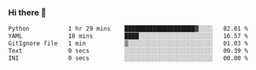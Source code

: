 ### Hi there 👋

<!--START_SECTION:waka-->

```txt
Python           1 hr 29 mins    ████████████████████▓░░░░   82.01 %
YAML             18 mins         ████░░░░░░░░░░░░░░░░░░░░░   16.57 %
GitIgnore file   1 min           ▒░░░░░░░░░░░░░░░░░░░░░░░░   01.03 %
Text             0 secs          ░░░░░░░░░░░░░░░░░░░░░░░░░   00.39 %
INI              0 secs          ░░░░░░░░░░░░░░░░░░░░░░░░░   00.00 %
```

<!--END_SECTION:waka-->

<!--
**Jonas-VanHaeken/Jonas-VanHaeken** is a ✨ _special_ ✨ repository because its `README.md` (this file) appears on your GitHub profile.

Here are some ideas to get you started:

- 🔭 I’m currently working on ...
- 🌱 I’m currently learning ...
- 👯 I’m looking to collaborate on ...
- 🤔 I’m looking for help with ...
- 💬 Ask me about ...
- 📫 How to reach me: ...
- 😄 Pronouns: ...
- ⚡ Fun fact: ...
-->
